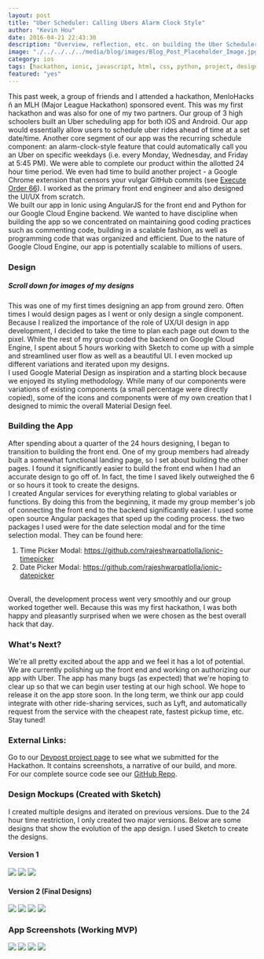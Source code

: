 ```yaml
---
layout: post
title: "Uber Scheduler: Calling Ubers Alarm Clock Style"
author: "Kevin Hou"
date: 2016-04-21 22:43:30
description: "Overview, reflection, etc. on building the Uber Scheduler at my first hackathon. It won first overall!"
image: "./../../../../media/blog/images/Blog_Post_Placeholder_Image.jpg"
category: ios
tags: [hackathon, ionic, javascript, html, css, python, project, designProcess, userExperience, userInterface]
featured: "yes"
---
```

This past week, a group of friends and I attended a hackathon, MenloHacks ñ an MLH (Major League Hackathon) sponsored event. This was my first hackathon and was also for one of my two partners. Our group of 3 high schoolers built an Uber scheduling app for both iOS and Android. Our app would essentially allow users to schedule uber rides ahead of time at a set date/time. Another core segment of our app was the recurring schedule component: an alarm-clock-style feature that could automatically call you an Uber on specific weekdays (i.e. every Monday, Wednesday, and Friday at 5:45 PM). We were able to complete our product within the allotted 24 hour time period. We even had time to build another project - a Google Chrome extension that censors your vulgar GitHub commits (see <a href="#">Execute Order 66</a>). I worked as the primary front end engineer and also designed the UI/UX from scratch.
<br class="post-line-break">
We built our app in Ionic using AngularJS for the front end and Python for our Google Cloud Engine backend. We wanted to have discipline when building the app so we concentrated on maintaining good coding practices such as commenting code, building in a scalable fashion, as well as programming code that was organized and efficient. Due to the nature of Google Cloud Engine, our app is potentially scalable to millions of users.
<br class="post-line-break">
<h3 class="post-subheader">Design</h3>
<h5>Scroll down for images of my designs</h5>
This was one of my first times designing an app from ground zero. Often times I would design pages as I went or only design a single component. Because I realized the importance of the role of UX/UI design in app development, I decided to take the time to plan each page out down to the pixel. While the rest of my group coded the backend on Google Cloud Engine, I spent about 5 hours working with Sketch to come up with a simple and streamlined user flow as well as a beautiful UI. I even mocked up different variations and iterated upon my designs.
<br class="post-line-break">
I used Google Material Design as inspiration and a starting block because we enjoyed its styling methodology. While many of our components were variations of existing components (a small percentage were directly copied), some of the icons and components were of my own creation that I designed to mimic the overall Material Design feel.
<br class="post-line-break">
<h3 class="post-subheader">Building the App</h3>
After spending about a quarter of the 24 hours designing, I began to transition to building the front end. One of my group members had already built a somewhat functional landing page, so I set about building the other pages. I found it significantly easier to build the front end when I had an accurate design to go off of. In fact, the time I saved likely outweighed the 6 or so hours it took to create the designs.
<br class="post-line-break">
I created Angular services for everything relating to global variables or functions. By doing this from the beginning, it made my group member's job of connecting the front end to the backend significantly easier. I used some open source Angular packages that sped up the coding process. the two packages I used were for the date selection modal and for the time selection modal. They can be found here:
<ol>
  <li>Time Picker Modal: <a href="https://github.com/rajeshwarpatlolla/ionic-timepicker" target="_blank">https://github.com/rajeshwarpatlolla/ionic-timepicker</a></li>
  <li>Date Picker Modal: <a href="https://github.com/rajeshwarpatlolla/ionic-datepicker" target="_blank">https://github.com/rajeshwarpatlolla/ionic-datepicker</a></li>
</ol>
<br class="post-line-break">
Overall, the development process went very smoothly and our group worked together well. Because this was my first hackathon, I was both happy and pleasantly surprised when we were chosen as the best overall hack that day.
<br class="post-line-break">
<h3 class="post-subheader">What's Next?</h3>
We're all pretty excited about the app and we feel it has a lot of potential. We are currently polishing up the front end and working on authorizing our app with Uber. The app has many bugs (as expected) that we're hoping to clear up so that we can begin user testing at our high school. We hope to release it on the app store soon. In the long term, we think our app could integrate with other ride-sharing services, such as Lyft, and automatically request from the service with the cheapest rate, fastest pickup time, etc. Stay tuned!
<br class="post-line-break">
<h3 class="post-subheader">External Links:</h3>
Go to our <a href="http://devpost.com/software/uber-scheduler">Devpost project page</a> to see what we submitted for the Hackathon. It contains screenshots, a narrative of our build, and more.
<br class="post-line-break">
For our complete source code see our <a href="https://github.com/AlexFine/MenloHacks">GitHub Repo</a>.

<h3 class="post-subheader">Design Mockups (Created with Sketch)</h3>
I created multiple designs and iterated on previous versions. Due to the 24 hour time restriction, I only created two major versions. Below are some designs that show the evolution of the app design. I used Sketch to create the designs.
<h4>Version 1</h4>
<img src="./../../../../media/projects/uberScheduler/Design Mockups/Home Screen UI.png" class="iPhone-screenshots-small">
<img src="./../../../../media/projects/uberScheduler/Design Mockups/Edit Ride UI - Time Picker V1.png" class="iPhone-screenshots-small">
<img src="./../../../../media/projects/uberScheduler/Design Mockups/Edit Ride UI - General Tab V1.png" class="iPhone-screenshots-small">

<h4>Version 2 (Final Designs)</h4>
<img src="./../../../../media/projects/uberScheduler/Screenshots/Home Screen.png" class="iPhone-screenshots-small">
<img src="./../../../../media/projects/uberScheduler/Design Mockups/Edit Ride UI - Location Tab.png" class="iPhone-screenshots-small">
<img src="./../../../../media/projects/uberScheduler/Design Mockups/Edit Ride UI - Time Picker V2.png" class="iPhone-screenshots-small">
<img src="./../../../../media/projects/uberScheduler/Design Mockups/Edit Ride UI - General Tab V2.png" class="iPhone-screenshots-small">

<h3 class="post-subheader">App Screenshots (Working MVP)</h3>
<img src="./../../../../media/projects/uberScheduler/Screenshots/Home Screen.png" class="iPhone-screenshots-medium">
<img src="./../../../../media/projects/uberScheduler/Screenshots/General Settings.png" class="iPhone-screenshots-medium">
<img src="./../../../../media/projects/uberScheduler/Screenshots/Schedule Configuration.png" class="iPhone-screenshots-medium">
<img src="./../../../../media/projects/uberScheduler/Screenshots/Fare Estimate.png" class="iPhone-screenshots-medium">
